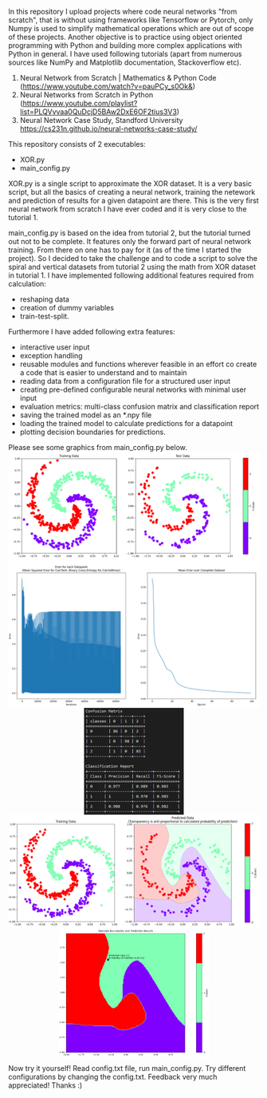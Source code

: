 In this repository I upload projects where code neural networks "from scratch", that is without using frameworks like Tensorflow or Pytorch, only Numpy is used to simplify mathematical operations which are out of scope of these projects. Another objective is to practice using object oriented programming with Python and building more complex applications with Python in general. I have used following tutorials (apart from numerous sources like NumPy and Matplotlib documentation, Stackoverflow etc).
1. Neural Network from Scratch | Mathematics & Python Code (https://www.youtube.com/watch?v=pauPCy_s0Ok&)
2. Neural Networks from Scratch in Python (https://www.youtube.com/playlist?list=PLQVvvaa0QuDcjD5BAw2DxE6OF2tius3V3)
3. Neural Network Case Study, Standford University https://cs231n.github.io/neural-networks-case-study/


This repository consists of 2 executables:
- XOR.py
- main_config.py

XOR.py is a single script to approximate the XOR dataset. It is a very basic script, but all the basics of creating a neural network, training the netework and prediction of results for a given datapoint are there. This is the very first neural network from scratch I have ever coded and it is very close to the tutorial 1.

main_config.py is based on the idea from tutorial 2, but the tutorial turned out not to be complete. It features only the forward part of neural network training. From there on one has to pay for it (as of the time I started the project). So I decided to take the challenge and to code a script to solve the spiral and vertical datasets from tutorial 2 using the math from XOR dataset in tutorial 1. I have implemented following additional features required from calculation: 
- reshaping data
- creation of dummy variables
- train-test-split. 

Furthermore I have added following extra features: 
- interactive user input 
- exception handling
- reusable modules and functions wherever feasible in an effort co create a code that is easier to understand and to maintain
- reading data from a configuration file for a structured user input
- creating pre-defined configurable neural networks with minimal user input
- evaluation metrics: multi-class confusion matrix and classification report
- saving the trained model as an *.npy file 
- loading the trained model to calculate predictions for a datapoint
- plotting decision boundaries for predictions.

Please see some graphics from main_config.py below.
<img src="Pics/data.png" width="600" style="display: block; margin: 0 auto">
<img src="Pics/training.png" width="600" style="display: block; margin: 0 auto">
<img src="Pics/evaluation.png" width="200" style="display: block; margin: 0 auto">
<img src="Pics/testing.png" width="600" style="display: block; margin: 0 auto">
<img src="Pics/predicting.png" width="300" style="display: block; margin: 0 auto">

Now try it yourself! Read config.txt file, run main_config.py. Try different configurations by changing the config.txt. Feedback very much appreciated! Thanks :)
